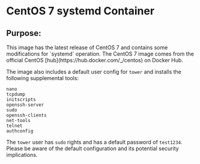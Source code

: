 <h1>CentOS 7 systemd Container</h1>

<h2>Purpose:</h2>
This image has the latest release of CentOS 7 and contains some modifications for `systemd` operation. The CentOS 7 image comes
from the official CentOS [hub](https://hub.docker.com/_/centos) on Docker Hub.

The image also includes a default user config for `tower` and installs the following supplemental tools:

~~~
nano
tcpdump
initscripts
openssh-server
sudo
openssh-clients
net-tools
telnet
authconfig
~~~

The `tower` user has `sudo` rights and has a default password of `test1234`. Please be aware of the default configuration and its potential security implications.
